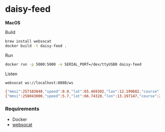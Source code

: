 # daisy-feed

**MacOS**

Build
```bash
brew install websocat
docker build -t daisy-feed .
```

Run
```bash
docker run -p 5000:5000 -e SERIAL_PORT=/dev/ttyUSB0 daisy-feed
```

Listen


```bash
websocat ws://localhost:8080/ws  

{"mmsi":257103840,"speed":0.0,"lat":65.469302,"lon":12.199682,"course":228.0,"heading":511}
{"mmsi":258043000,"speed":5.7,"lat":66.74328,"lon":13.197147,"course":217.5,"heading":221,"status":0,"turn":0.0}
```



### Requirements

- Docker
- [websocat](https://github.com/vi/websocat)